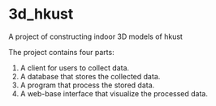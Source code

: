 # 3d_hkust
A project of constructing indoor 3D models of hkust

The project contains four parts: 
1. A client for users to collect data.
2. A database that stores the collected data.
3. A program that process the stored data.
4. A web-base interface that visualize the processed data.